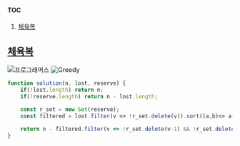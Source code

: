 #### TOC
1. [체육복](#뒤에-있는-큰-수-찾기)

## [체육복](https://school.programmers.co.kr/learn/courses/30/lessons/42862)

<img src="https://img.shields.io/badge/-프로그래머스-1e2a3c" alt="프로그래머스"/> <img src="https://img.shields.io/badge/-Greedy-red" alt="Greedy"/> 

```js
function solution(n, lost, reserve) {
    if(!lost.length) return n;
    if(!reserve.length) return n - lost.length;

    const r_set = new Set(reserve);
    const filtered = lost.filter(v => !r_set.delete(v)).sort((a,b)=> a-b);
    
    return n - filtered.filter(v => !r_set.delete(v-1) && !r_set.delete(v+1)).length;
}
```
